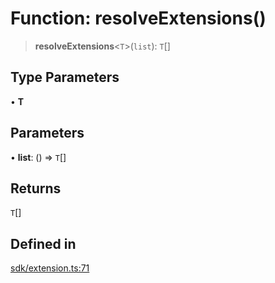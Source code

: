 # Function: resolveExtensions()

> **resolveExtensions**\<`T`\>(`list`): `T`[]

## Type Parameters

• **T**

## Parameters

• **list**: () => `T`[]

## Returns

`T`[]

## Defined in

[sdk/extension.ts:71](https://github.com/andreisergiu98/baeta/blob/277f62f15bfdecc05d507a84e60b62e5bc08a747/packages/core/sdk/extension.ts#L71)
